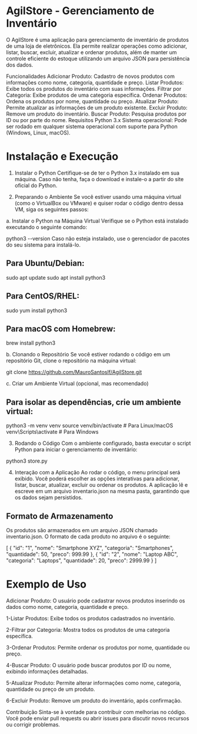 # AgilStore - Gerenciamento de Inventário

O AgilStore é uma aplicação para gerenciamento de inventário de produtos de uma loja de eletrônicos. Ela permite realizar operações como adicionar, listar, buscar, excluir, atualizar e ordenar produtos, além de manter um controle eficiente do estoque utilizando um arquivo JSON para persistência dos dados.

Funcionalidades
Adicionar Produto: Cadastro de novos produtos com informações como nome, categoria, quantidade e preço.
Listar Produtos: Exibe todos os produtos do inventário com suas informações.
Filtrar por Categoria: Exibe produtos de uma categoria específica.
Ordenar Produtos: Ordena os produtos por nome, quantidade ou preço.
Atualizar Produto: Permite atualizar as informações de um produto existente.
Excluir Produto: Remove um produto do inventário.
Buscar Produto: Pesquisa produtos por ID ou por parte do nome.
Requisitos
Python 3.x
Sistema operacional: Pode ser rodado em qualquer sistema operacional com suporte para Python (Windows, Linux, macOS).
# Instalação e Execução
1. Instalar o Python
Certifique-se de ter o Python 3.x instalado em sua máquina. Caso não tenha, faça o download e instale-o a partir do site oficial do Python.

2. Preparando o Ambiente
Se você estiver usando uma máquina virtual (como o VirtualBox ou VMware) e quiser rodar o código dentro dessa VM, siga os seguintes passos:

a. Instalar o Python na Máquina Virtual
Verifique se o Python está instalado executando o seguinte comando:

python3 --version
Caso não esteja instalado, use o gerenciador de pacotes do seu sistema para instalá-lo.

## Para Ubuntu/Debian:

sudo apt update
sudo apt install python3

## Para CentOS/RHEL:

sudo yum install python3

## Para macOS com Homebrew:

brew install python3

b. Clonando o Repositório
Se você estiver rodando o código em um repositório Git, clone o repositório na máquina virtual:

git clone https://github.com/MauroSantosIf/AgilStore.git

c. Criar um Ambiente Virtual (opcional, mas recomendado)
## Para isolar as dependências, crie um ambiente virtual:

python3 -m venv venv
source venv/bin/activate  # Para Linux/macOS
venv\Scripts\activate     # Para Windows

3. Rodando o Código
Com o ambiente configurado, basta executar o script Python para iniciar o gerenciamento de inventário:

python3 store.py

4. Interação com a Aplicação
Ao rodar o código, o menu principal será exibido.
Você poderá escolher as opções interativas para adicionar, listar, buscar, atualizar, excluir ou ordenar os produtos.
A aplicação lê e escreve em um arquivo inventario.json na mesma pasta, garantindo que os dados sejam persistidos.

## Formato de Armazenamento
Os produtos são armazenados em um arquivo JSON chamado inventario.json. O formato de cada produto no arquivo é o seguinte:

[
  {
    "id": "1",
    "nome": "Smartphone XYZ",
    "categoria": "Smartphones",
    "quantidade": 50,
    "preco": 999.99
  },
  {
    "id": "2",
    "nome": "Laptop ABC",
    "categoria": "Laptops",
    "quantidade": 20,
    "preco": 2999.99
  }
]
# Exemplo de Uso
Adicionar Produto: O usuário pode cadastrar novos produtos inserindo os dados como nome, categoria, quantidade e preço.

1-Listar Produtos: Exibe todos os produtos cadastrados no inventário.

2-Filtrar por Categoria: Mostra todos os produtos de uma categoria específica.

3-Ordenar Produtos: Permite ordenar os produtos por nome, quantidade ou preço.

4-Buscar Produto: O usuário pode buscar produtos por ID ou nome, exibindo informações detalhadas.

5-Atualizar Produto: Permite alterar informações como nome, categoria, quantidade ou preço de um produto.

6-Excluir Produto: Remove um produto do inventário, após confirmação.

Contribuição
Sinta-se à vontade para contribuir com melhorias no código. Você pode enviar pull requests ou abrir issues para discutir novos recursos ou corrigir problemas.
